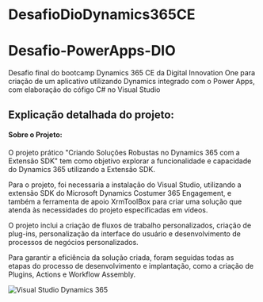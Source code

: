 # DesafioDioDynamics365CE

# Desafio-PowerApps-DIO
Desafio final do bootcamp Dynamics 365 CE da Digital Innovation One para criação de um aplicativo utilizando Dynamics integrado com o Power Apps, com elaboração do cófigo C# no Visual Studio

## Explicação detalhada do projeto:

#### Sobre o Projeto:
 
O projeto prático "Criando Soluções Robustas no Dynamics 365 com a Extensão SDK" tem como objetivo explorar a funcionalidade e capacidade do Dynamics 365 utilizando a Extensão SDK.

Para o projeto, foi necessaria a instalação do Visual Studio,  utilizando a extensão SDK do Microsoft Dynamics Costumer 365 Engagement, e também a ferramenta de apoio XrmToolBox para criar uma solução que atenda às necessidades do projeto especificadas em vídeos.

O projeto inclui a criação de fluxos de trabalho personalizados, criação de plug-ins, personalização da interface do usuário e desenvolvimento de processos de negócios personalizados.

Para garantir a eficiência da solução criada, foram seguidas todas as etapas do processo de desenvolvimento e implantação, como a criação de Plugins, Actions e  Workflow Assembly.

![Visual Studio Dynamics 365](https://github.com/MarlonHDC/Desafio-PowerApps-DIO/assets/94640918/e42926c9-045f-4c73-bd9c-3e66c1f29f99)
